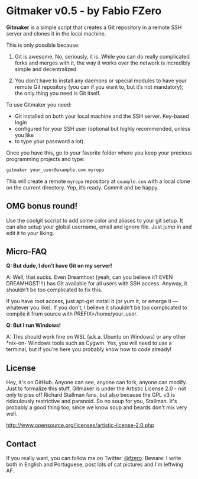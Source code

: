 # Gitmaker v0.5 - by Fabio FZero

**Gitmaker** is a simple script that creates a Git repository in a remote SSH
server and clones it in the local machine.

This is only possible because:

1. Git is awesome. No, seriously, it is. While you can do really complicated
forks and merges with it, the way it works over the network is incredibly simple
and decentralized.

2. You don’t have to install any daemons or special modules to have your remote
Git repository (you can if you want to, but it’s not mandatory); the only thing
you need is Git itself.

To use Gitmaker you need:

* Git installed on both your local machine and the SSH server. Key-based login
* configured for your SSH user (optional but highly recommended, unless you like
* to type your password a lot).

Once you have this, go to your favorite folder where you keep your precious programming projects and type:

```sh
gitmaker your_user@example.com myrepo
```

This will create a remote `myrepo` repository at `example.com` with a local clone
on the current directory. Yep, it’s ready. Commit and be happy.


## OMG bonus round!

Use the coolgit sccript to add some color and aliases to your git setup. It can
also setup your global username, email and ignore file. Just jump in and edit it
to your liking.


## Micro-FAQ

**Q: But dude, I don’t have Git on my server!**

A: Well, that sucks. Even Dreamhost (yeah, can you believe it? EVEN
DREAMHOST!!!) has Git available for all users with SSH access. Anyway, it
shouldn’t be too complicated to fix this.

If you have root access, just apt-get install it (or yum it, or emerge it —
whatever you like). If you don’t, I believe it shouldn’t be too complicated
to compile it from source with PREFIX=/home/your_user.


**Q: But I run Windows!**

A: This should work fine on WSL (a.k.a. Ubuntu on Windows) or any other *nix-on-
Windows tools such as Cygwin. Yes, you will need to use a terminal, but if
you're here you probably know how to code already!


## License

Hey, it's on GitHub. Anyone can see, anyone can fork, anyone can modify. Just
to formalize this stuff, Gitmaker is under the Artistic License 2.0 - not only
to piss off Richard Stallman fans, but also because the GPL v3 is ridiculously
restrictive and paranoid. So no soup for you, Stallman. It's probably a good
thing too, since we know soup and beards don't mix very well.

http://www.opensource.org/licenses/artistic-license-2.0.php


## Contact

If you really want, you can follow me on Twitter:
[@fzero](https://twitter.com/fzero). Beware: I write both in English and
Portuguese, post lots of cat pictures and I'm leftwing AF.
